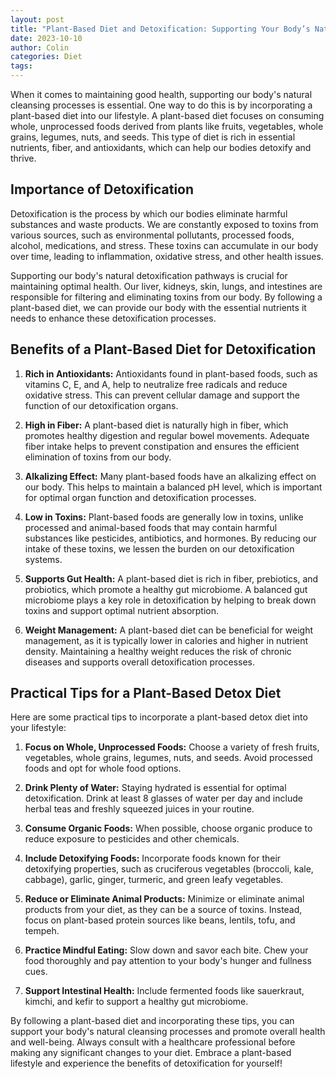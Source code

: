 ```yaml
---
layout: post
title: "Plant-Based Diet and Detoxification: Supporting Your Body’s Natural Cleansing Processes"
date: 2023-10-10
author: Colin
categories: Diet
tags: 
---
```


When it comes to maintaining good health, supporting our body's natural cleansing processes is essential. One way to do this is by incorporating a plant-based diet into our lifestyle. A plant-based diet focuses on consuming whole, unprocessed foods derived from plants like fruits, vegetables, whole grains, legumes, nuts, and seeds. This type of diet is rich in essential nutrients, fiber, and antioxidants, which can help our bodies detoxify and thrive.

## Importance of Detoxification

Detoxification is the process by which our bodies eliminate harmful substances and waste products. We are constantly exposed to toxins from various sources, such as environmental pollutants, processed foods, alcohol, medications, and stress. These toxins can accumulate in our body over time, leading to inflammation, oxidative stress, and other health issues.

Supporting our body's natural detoxification pathways is crucial for maintaining optimal health. Our liver, kidneys, skin, lungs, and intestines are responsible for filtering and eliminating toxins from our body. By following a plant-based diet, we can provide our body with the essential nutrients it needs to enhance these detoxification processes.

## Benefits of a Plant-Based Diet for Detoxification

1. **Rich in Antioxidants:** Antioxidants found in plant-based foods, such as vitamins C, E, and A, help to neutralize free radicals and reduce oxidative stress. This can prevent cellular damage and support the function of our detoxification organs.

2. **High in Fiber:** A plant-based diet is naturally high in fiber, which promotes healthy digestion and regular bowel movements. Adequate fiber intake helps to prevent constipation and ensures the efficient elimination of toxins from our body.

3. **Alkalizing Effect:** Many plant-based foods have an alkalizing effect on our body. This helps to maintain a balanced pH level, which is important for optimal organ function and detoxification processes.

4. **Low in Toxins:** Plant-based foods are generally low in toxins, unlike processed and animal-based foods that may contain harmful substances like pesticides, antibiotics, and hormones. By reducing our intake of these toxins, we lessen the burden on our detoxification systems.

5. **Supports Gut Health:** A plant-based diet is rich in fiber, prebiotics, and probiotics, which promote a healthy gut microbiome. A balanced gut microbiome plays a key role in detoxification by helping to break down toxins and support optimal nutrient absorption.

6. **Weight Management:** A plant-based diet can be beneficial for weight management, as it is typically lower in calories and higher in nutrient density. Maintaining a healthy weight reduces the risk of chronic diseases and supports overall detoxification processes.

## Practical Tips for a Plant-Based Detox Diet

Here are some practical tips to incorporate a plant-based detox diet into your lifestyle:

1. **Focus on Whole, Unprocessed Foods:** Choose a variety of fresh fruits, vegetables, whole grains, legumes, nuts, and seeds. Avoid processed foods and opt for whole food options.

2. **Drink Plenty of Water:** Staying hydrated is essential for optimal detoxification. Drink at least 8 glasses of water per day and include herbal teas and freshly squeezed juices in your routine.

3. **Consume Organic Foods:** When possible, choose organic produce to reduce exposure to pesticides and other chemicals.

4. **Include Detoxifying Foods:** Incorporate foods known for their detoxifying properties, such as cruciferous vegetables (broccoli, kale, cabbage), garlic, ginger, turmeric, and green leafy vegetables.

5. **Reduce or Eliminate Animal Products:** Minimize or eliminate animal products from your diet, as they can be a source of toxins. Instead, focus on plant-based protein sources like beans, lentils, tofu, and tempeh.

6. **Practice Mindful Eating:** Slow down and savor each bite. Chew your food thoroughly and pay attention to your body's hunger and fullness cues.

7. **Support Intestinal Health:** Include fermented foods like sauerkraut, kimchi, and kefir to support a healthy gut microbiome.

By following a plant-based diet and incorporating these tips, you can support your body's natural cleansing processes and promote overall health and well-being. Always consult with a healthcare professional before making any significant changes to your diet. Embrace a plant-based lifestyle and experience the benefits of detoxification for yourself!